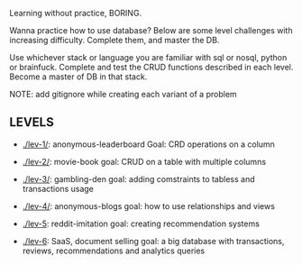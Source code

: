 Learning without practice, BORING.


Wanna practice how to use database? 
Below are some level challenges with increasing difficulty. Complete them, and master the DB.

Use whichever stack or language you are familiar with sql or nosql, python or brainfuck. Complete and test the CRUD functions described in each level. Become a master of DB in that stack. 

NOTE: add gitignore while creating each variant of a problem

## LEVELS

- [./lev-1/](./lev-1/): anonymous-leaderboard
Goal: CRD operations on a column


- [./lev-2/](./lev-2/): movie-book
goal: CRUD on a table with multiple columns


- [./lev-3/](./lev-3/): gambling-den
goal: adding comstraints to tabless and transactions usage


- [./lev-4/](./lev-4/): anonymous-blogs
goal: how to use relationships and views


- [./lev-5](./lev-5): reddit-imitation
goal: creating recommendation systems


- [./lev-6](./lev-6/): SaaS, document selling
goal: a big database with transactions, reviews, recommendations and analytics queries


